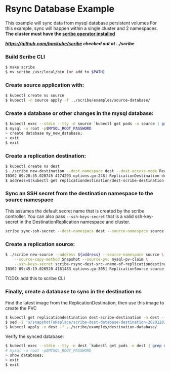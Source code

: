 # Rsync Database Example

This example will sync data from mysql database persistent volumes
For this example, sync will happen within a single cluster and 2 namespaces.
**The cluster must have the [scribe operator installed](https://scribe-replication.readthedocs.io/en/latest/installation/index.html)**

***https://github.com/backube/scribe checked out at ../scribe***

### Build Scribe CLI

```bash
$ make scribe
$ mv scribe /usr/local/bin (or add to $PATH)
```

### Create source application with:

```bash
$ kubectl create ns source
$ kubectl -n source apply -f ../scribe/examples/source-database/
```

### Create a database or other changes in the mysql database:

```bash
$ kubectl exec --stdin --tty -n source `kubectl get pods -n source | grep mysql | awk '{print $1}'` -- /bin/bash
$ mysql -u root -p$MYSQL_ROOT_PASSWORD
> create database my_new_database;
> exit
$ exit
```

### Create a replication destination:

```bash
$ kubectl create ns dest
$ ./scribe new-destination --dest-namespace dest --dest-access-mode ReadWriteOnce --dest-copy-method Snapshot 
I0302 09:28:35.028745 4174293 options.go:248] ReplicationDestination dest-scribe-destination created in namespace dest
$ address=$(kubectl get replicationdestination/dest-scribe-destination  -n dest --template={{.status.rsync.address}})
```

### Sync an SSH secret from the destination namespace to the source namespace

This assumes the default secret name that is created by the scribe controller. You can also pass `--ssh-keys-secret`
that is a valid ssh-key-secret in the DestinationReplication namespace and cluster.

```bash
scribe sync-ssh-secret --dest-namespace dest --source-namespace source 
```

### Create a replication source:

```bash
$ ./scribe new-source --address ${address} --source-namespace source \
    --source-copy-method Snapshot --source-pvc mysql-pv-claim \
    --ssh-keys-secret scribe-rsync-dest-src-<name-of-replicationdestination>
I0302 09:45:19.026520 4181483 options.go:305] ReplicationSource source-scribe-source created in namespace source
```
TODO: add this to scribe CLI
### Finally, create a database to sync in the destination ns

Find the latest image from the ReplicationDestination, then
use this image to create the PVC

```bash
$ kubectl get replicationdestination dest-scribe-destination -n dest --template={{.status.latestImage.name}}
$ sed -i 's/snapshotToReplace/scribe-dest-database-destination-20201203174504/g' ../scribe/examples/destination-database/mysql-pvc.yaml
$ kubectl apply -n dest -f ../scribe/examples/destination-database/
```

Verify the synced database:
```bash
$ kubectl exec --stdin --tty -n dest `kubectl get pods -n dest | grep mysql | awk '{print $1}'` -- /bin/bash
# mysql -u root -p$MYSQL_ROOT_PASSWORD
> show databases;
> exit
$ exit
```

